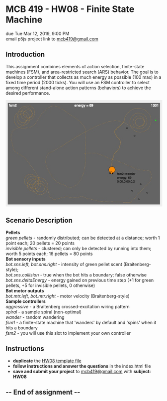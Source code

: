# MCB 419 - HW08 - Finite State Machine
due Tue Mar 12, 2019, 9:00 PM  
email p5js project link to mcb419@gmail.com

## Introduction

This assignment combines elements of action selection, finite-state machines (FSM), and area-restricted search (ARS) behavior. 
The goal is to develop a controller that collects as much energy as possible (100 max) in a fixed time period (2000 ticks). 
You will use an FSM controller to select among different stand-alone action patterns (behaviors) to achieve the desired performance. 

![hw08.jpg](./images/hw08.jpg)

## Scenario Description
**Pellets**  
_green pellets_ - randomly distributed; can be detected at a distance; worth 1 point each; 20 pellets = 20 points  
_invisible pellets_ - clustered; can only be detected by running into them; worth 5 points each; 16 pellets = 80 points  
**Bot sensory inputs**  
_bot.sns.left, bot.sns.right_ - intensity of green pellet scent (Braitenberg-style);  
_bot.sns.collision_ - true when the bot hits a boundary; false otherwise  
_bot.sns.deltaEnergy_ - energy gained on previous time step (+1 for green pellets, +5 for invisible pellets, 0 otherwise)  
**Bot motor outputs**  
_bot.mtr.left, bot.mtr.right_ - motor velocity (Braitenberg-style)  
**Sample controllers**  
_aggressive_ - a Braitenberg crossed-excitation wiring pattern  
_spiral_ - a sample spiral (non-optimal)  
_wander_ - random wandering  
_fsm1_ - a finite-state machine that 'wanders' by default and 'spins' when it hits a boundary  
_fsm2_ - you will use this slot to implement your own controller 

## Instructions
- **duplicate** the [HW08 template file](https://editor.p5js.org/mcb419/sketches/US3ZMBRmw)
- **follow instructions and answer the questions** in the index.html file  
- **save and submit your project** to mcb419@gmail.com with **subject: HW08**

## -- End of assignment --